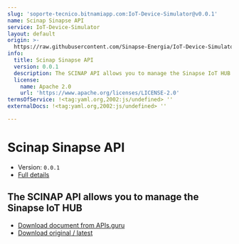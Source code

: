 ```yaml
---
slug: 'soporte-tecnico.bitnamiapp.com:IoT-Device-Simulator@v0.0.1'
name: Scinap Sinapse API
service: IoT-Device-Simulator
layout: default
origin: >-
  https://raw.githubusercontent.com/Sinapse-Energia/IoT-Device-Simulator/master/APIs/SCINAP/json/scinap_api_asyncapi.json
info:
  title: Scinap Sinapse API
  version: 0.0.1
  description: The SCINAP API allows you to manage the Sinapse IoT HUB
  license:
    name: Apache 2.0
    url: 'https://www.apache.org/licenses/LICENSE-2.0'
termsOfService: !<tag:yaml.org,2002:js/undefined> ''
externalDocs: !<tag:yaml.org,2002:js/undefined> ''

---
```

# Scinap Sinapse API

* Version: `0.0.1`
* [Full details](../html/soporte-tecnico.bitnamiapp.com:IoT-Device-Simulator@v0.0.1.html)



## The SCINAP API allows you to manage the Sinapse IoT HUB



* [Download document from APIs.guru](https://raw.githubusercontent.com/APIs-guru/asyncapi-directory/master/docs/APIs/soporte-tecnico.bitnamiapp.com%3AIoT-Device-Simulator%40v0.0.1.yaml)
* [Download original / latest](https://raw.githubusercontent.com/Sinapse-Energia/IoT-Device-Simulator/master/APIs/SCINAP/json/scinap_api_asyncapi.json)

<script type="application/ld+json">
{
  "@context": "http://schema.org/",
  "@type": "WebAPI",
  "description": "The SCINAP API allows you to manage the Sinapse IoT HUB",


  "name": "Scinap Sinapse API"
}
</script>
